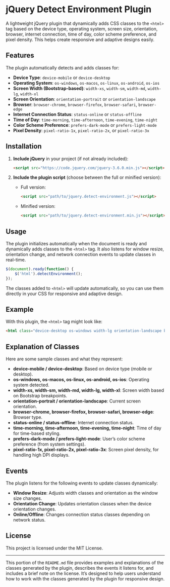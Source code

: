 # jQuery Detect Environment Plugin

A lightweight jQuery plugin that dynamically adds CSS classes to the `<html>` tag based on the device type, operating system, screen size, orientation, browser, internet connection, time of day, color scheme preference, and pixel density. This helps create responsive and adaptive designs easily.

## Features

The plugin automatically detects and adds classes for:
- **Device Type**: `device-mobile` or `device-desktop`
- **Operating System**: `os-windows`, `os-macos`, `os-linux`, `os-android`, `os-ios`
- **Screen Width (Bootstrap-based)**: `width-xs`, `width-sm`, `width-md`, `width-lg`, `width-xl`
- **Screen Orientation**: `orientation-portrait` or `orientation-landscape`
- **Browser**: `browser-chrome`, `browser-firefox`, `browser-safari`, `browser-edge`
- **Internet Connection Status**: `status-online` or `status-offline`
- **Time of Day**: `time-morning`, `time-afternoon`, `time-evening`, `time-night`
- **Color Scheme Preference**: `prefers-dark-mode` or `prefers-light-mode`
- **Pixel Density**: `pixel-ratio-1x`, `pixel-ratio-2x`, or `pixel-ratio-3x`

## Installation

1. **Include jQuery** in your project (if not already included):
    ```html
    <script src="https://code.jquery.com/jquery-3.6.0.min.js"></script>
    ```

2. **Include the plugin script** (choose between the full or minified version):
    - Full version:
        ```html
        <script src="path/to/jquery.detect-environment.js"></script>
        ```
    - Minified version:
        ```html
        <script src="path/to/jquery.detect-environment.min.js"></script>
        ```

## Usage

The plugin initializes automatically when the document is ready and dynamically adds classes to the `<html>` tag. It also listens for window resize, orientation change, and network connection events to update classes in real-time.

```javascript
$(document).ready(function() {
    $('html').detectEnvironment();
});
```
The classes added to `<html>` will update automatically, so you can use them directly in your CSS for responsive and adaptive design.

## Example

With this plugin, the `<html>` tag might look like:

```html
<html class="device-desktop os-windows width-lg orientation-landscape browser-chrome status-online time-afternoon prefers-light-mode pixel-ratio-2x">...</html>
```

## Explanation of Classes

Here are some sample classes and what they represent:

- **device-mobile / device-desktop**: Based on device type (mobile or desktop).
- **os-windows, os-macos, os-linux, os-android, os-ios**: Operating system detected.
- **width-xs, width-sm, width-md, width-lg, width-xl**: Screen width based on Bootstrap breakpoints.
- **orientation-portrait / orientation-landscape**: Current screen orientation.
- **browser-chrome, browser-firefox, browser-safari, browser-edge**: Browser type.
- **status-online / status-offline**: Internet connection status.
- **time-morning, time-afternoon, time-evening, time-night**: Time of day for time-based styling.
- **prefers-dark-mode / prefers-light-mode**: User’s color scheme preference (from system settings).
- **pixel-ratio-1x, pixel-ratio-2x, pixel-ratio-3x**: Screen pixel density, for handling high DPI displays.

## Events

The plugin listens for the following events to update classes dynamically:

- **Window Resize**: Adjusts width classes and orientation as the window size changes.
- **Orientation Change**: Updates orientation classes when the device orientation changes.
- **Online/Offline**: Changes connection status classes depending on network status.

## License

This project is licensed under the MIT License.

---

This portion of the `README.md` file provides examples and explanations of the classes generated by the plugin, describes the events it listens for, and includes a brief note on the license. It’s designed to help users understand how to work with the classes generated by the plugin for responsive design.
